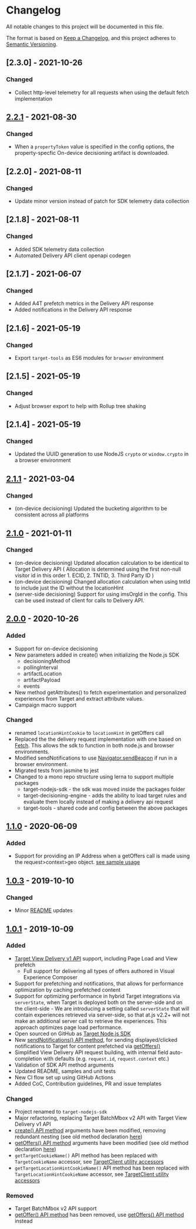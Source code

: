 # Changelog

All notable changes to this project will be documented in this file.

The format is based on [Keep a Changelog](https://keepachangelog.com/en/1.0.0/),
and this project adheres to [Semantic Versioning](https://semver.org/spec/v2.0.0.html).

## [2.3.0] - 2021-10-26

### Changed

- Collect http-level telemetry for all requests when using the default fetch implementation

## [2.2.1] - 2021-08-30

### Changed

- When a `propertyToken` value is specified in the config options, the property-specfic On-device decisioning artifact is downloaded.

## [2.2.0] - 2021-08-11

### Changed

- Update minor version instead of patch for SDK telemetry data collection

## [2.1.8] - 2021-08-11

### Changed

- Added SDK telemetry data collection
- Automated Delivery API client openapi codegen

## [2.1.7] - 2021-06-07

### Changed

- Added A4T prefetch metrics in the Delivery API response
- Added notifications in the Delivery API response

## [2.1.6] - 2021-05-19

### Changed

- Export `target-tools` as ES6 modules for `browser` environment

## [2.1.5] - 2021-05-19

### Changed

- Adjust browser export to help with Rollup tree shaking

## [2.1.4] - 2021-05-19

### Changed

- Updated the UUID generation to use NodeJS `crypto` or `window.crypto` in a browser environment

## [2.1.1] - 2021-03-04

### Changed

- (on-device decisioning) Updated the bucketing algorithm to be consistent across all platforms

## [2.1.0] - 2021-01-11

### Changed

- (on-device decisioning) Updated allocation calculation to be identical to Target Delivery API ( Allocation is determined using the first non-null visitor id in this order 1. ECID, 2. TNTID, 3. Third Party ID )
- (on-device decisioning) Changed allocation calculation when using tntId to include just the ID without the locationHint
- (server-side decisioning) Support for using imsOrgId in the config. This can be used instead of client for calls to Delivery API.

## [2.0.0] - 2020-10-26

### Added

- Support for on-device decisioning
- New parameters added in create() when initializing the Node.js SDK
  - decisioningMethod
  - pollingInterval
  - artifactLocation
  - artifactPayload
  - events
- New method getAttributes() to fetch experimentation and personalized experiences from Target and extract attribute values.
- Campaign macro support

### Changed

- renamed `locationHintCookie` to `locationHint` in getOffers call
- Replaced the the delivery request implementation with one based on [Fetch](https://fetch.spec.whatwg.org). This allows the sdk to function in both node.js and browser environments.
- Modified sendNotifications to use [Navigator.sendBeacon](https://developer.mozilla.org/en-US/docs/Web/API/Navigator/sendBeacon) if run in a browser environment.
- Migrated tests from jasmine to jest
- Changed to a mono repo structure using lerna to support multiple packages
  - target-nodejs-sdk - the sdk was moved inside the packages folder
  - target-decisioning-engine - adds the ability to load target rules and evaluate them locally instead of making a delivery api request
  - target-tools - shared code and config between the above packages

## [1.1.0] - 2020-06-09

### Added

- Support for providing an IP Address when a getOffers call is made using the request>context>geo object. [see sample usage](https://gist.github.com/jasonwaters/9a408ac65717c272efbce12d43d62c4d)

## [1.0.3] - 2019-10-10

### Changed

- Minor [README](README.md) updates

## [1.0.1] - 2019-10-09

### Added

- [Target View Delivery v1 API](https://developers.adobetarget.com/api/delivery-api/) support, including Page Load and View prefetch
  - Full support for delivering all types of offers authored in Visual Experience Composer
- Support for prefetching and notifications, that allows for performance optimization by caching prefetched content
- Support for optimizing performance in hybrid Target integrations via `serverState`, when Target is deployed both on the server-side and
  on the client-side - We are introducing a setting called `serverState` that will contain experiences retrieved via server-side, so that
  at.js v2.2+ will not make an additional server call to retrieve the experiences. This approach optimizes page load performance.
- Open sourced on GitHub as [Target Node.js SDK](https://github.com/adobe/target-nodejs-sdk)
- New [sendNotifications() API method](README.md#targetclientsendnotifications), for sending displayed/clicked notifications
  to Target for content prefetched via [getOffers()](README.md#targetclientgetoffers)
- Simplified View Delivery API request building, with internal field auto-completion with defaults
  (e.g. `request.id`, `request.context` etc.)
- Validation of SDK API method arguments
- Updated README, samples and unit tests
- New CI flow set up using GitHub Actions
- Added CoC, Contribution guidelines, PR and issue templates

### Changed

- Project renamed to `target-nodejs-sdk`
- Major refactoring, replacing Target BatchMbox v2 API with Target View Delivery v1 API
- [create() API method](README.md#targetclientcreate) arguments have been modified, removing redundant nesting (see old
  method declaration [here](https://www.npmjs.com/package/@adobe/target-node-client#targetnodeclientcreate))
- [getOffers() API method](README.md#targetclientgetoffers) arguments have been modified (see old
  method declaration [here](https://www.npmjs.com/package/@adobe/target-node-client#targetnodeclientgetoffers))
- `getTargetCookieName()` API method has been replaced with `TargetCookieName` accessor, see
  [TargetClient utility accessors](README.md#targetclient-utility-accessors)
- `getTargetLocationHintCookieName()` API method has been replaced with `TargetLocationHintCookieName` accessor, see
  [TargetClient utility accessors](README.md#targetclient-utility-accessors)

### Removed

- Target BatchMbox v2 API support
- [getOffer() API method](https://www.npmjs.com/package/@adobe/target-node-client#targetnodeclientgetoffer) has been removed,
  use [getOffers() API method](README.md#targetclientgetoffers) instead

[unreleased]: https://github.com/adobe/target-nodejs-sdk/compare/v2.2.1...HEAD
[2.2.1]: https://github.com/adobe/target-nodejs-sdk/compare/v2.1.0...v2.2.1
[2.1.1]: https://github.com/adobe/target-nodejs-sdk/compare/v2.1.0...v2.1.1
[2.1.0]: https://github.com/adobe/target-nodejs-sdk/compare/v2.0.0...v2.1.0
[2.0.0]: https://github.com/adobe/target-nodejs-sdk/compare/v1.1.0...v2.0.0
[1.1.0]: https://github.com/adobe/target-nodejs-sdk/compare/v1.0.3...v1.1.0
[1.0.3]: https://github.com/adobe/target-nodejs-sdk/compare/v1.0.1...v1.0.3
[1.0.1]: https://github.com/adobe/target-nodejs-sdk/releases/tag/v1.0.1
